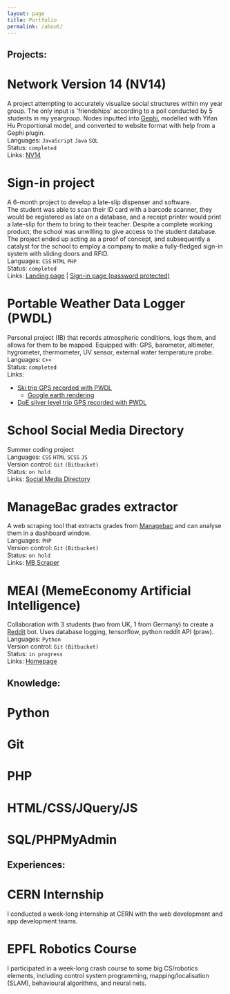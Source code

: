 ```yaml
---
layout: page
title: Portfolio
permalink: /about/
---
```

## **Projects:** ##

# Network Version 14 (NV14)
A project attempting to accurately visualize social structures within my year group. The only input is 'friendships' according to a poll conducted by 5 students in my yeargroup. Nodes inputted into [Gephi](https://gephi.org), modelled with Yifan Hu Proportional model, and converted to website format with help from a Gephi plugin.   
Languages: `JavaScript` `Java` `SQL`  
Status: `completed`  
Links: [NV14](http://nv14.ga)  

# Sign-in project
A 6-month project to develop a late-slip dispenser and software.  
The student was able to scan their ID card with a barcode scanner, they would be registered as late on a database, and a receipt printer would print a late-slip for them to bring to their teacher.
Despite a complete working product, the school was unwilling to give access to the student database. The project ended up acting as a proof of concept, and subsequently a catalyst for the school to employ a company to make a fully-fledged sign-in system with sliding doors and RFID.  
Languages: `CSS` `HTML` `PHP`  
Status: `completed`  
Links: [Landing page](https://nationsdesign.org/projects/signin/index.html) | 
[Sign-in page (password protected)](https://nationsdesign.org/projects/signin/protected/signin.html)  

# Portable Weather Data Logger (PWDL)
Personal project (IB) that records atmospheric conditions, logs them, and allows for them to be mapped.
Equipped with: GPS, barometer, altimeter, hygrometer, thermometer, UV sensor, external water temperature probe.  
Languages: `C++`  
Status: `completed`  
Links:
* [Ski trip GPS recorded with PWDL](https://ski-week-2018.netlify.com)
  * [Google earth rendering](https://drive.google.com/drive/u/0/folders/18qPdKE13OEDq5m5JjcpnLSmEQ4eEzc-F)
* [DoE silver level trip GPS recorded with PWDL](https://ia-silver-route-2018.netlify.com)

# School Social Media Directory
Summer coding project   
Languages: `CSS` `HTML` `SCSS` `JS`  
Version control: `Git` `(Bitbucket)`  
Status: `on hold`  
Links: [Social Media Directory](http://nv15.ga)

# ManageBac grades extractor
A web scraping tool that extracts grades from [Managebac](https://managebac.com) and can analyse them in a dashboard window.  
Languages: `PHP`  
Version control: `Git` `(Bitbucket)`  
Status: `on hold`  
Links: [MB Scraper](https://nationsdesign.org/projects/signin/MB_scraper/F/index.html)

# MEAI (MemeEconomy Artificial Intelligence)
Collaboration with 3 students (two from UK, 1 from Germany) to create a [Reddit](https://reddit.com) bot. Uses database logging, tensorflow, python reddit API (praw).  
Languages: `Python`  
Version control: `Git` `(Bitbucket)`  
Status: `in progress`  
Links: [Homepage](https://meai.ml)<!-- | [investor reddit bot](https://reddit.com/u/me-ai) | [trainer reddit bot](https://reddit.com/u/meai-trainer)-->  

## **Knowledge:** ##
# Python
# Git
# PHP
# HTML/CSS/JQuery/JS
# SQL/PHPMyAdmin

## **Experiences:** ##

# CERN Internship
I conducted a week-long internship at CERN with the web development and app development teams.

# EPFL Robotics Course
I participated in a week-long crash course to some big CS/robotics elements, including control system programming, mapping/localisation (SLAM), behavioural algorithms, and neural nets.
